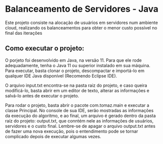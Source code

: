 # Balanceamento de Servidores - Java

Este projeto consiste na alocação de usuários em servidores num ambiente cloud, realizando os balanceamentos para obter o menor custo possível no final das iterações

## Como executar o projeto:

O porjeto foi desenvolvido em Java, na versão 11. Para que ele rode adequadamente, tenha o Java 11 ou superior instalado em sua máquina.
Para executar, basta clonar o projeto, descompactar e importá-lo em qualquer IDE Java disponível (Recomendo Eclipse IDE).

O arquivo input.txt encontra-se na pasta raiz do projeto, e caso queira modificá-lo, basta abrir em um editor de texto, alterar as informações e salvá-lo antes de executar o projeto.

Para rodar o projeto, basta abrir o pacote com.tomaz.main e executar a classe Principal. No console de sua IDE, serão mostradas as informações da execução do algoritmo, e ao final, um arquivo é gerado dentro da pasta raíz do projeto: output.txt, que conntém nele as informações de usuários, servidores e o custo final. Lembre-se de apagar o arquivo output.txt antes de fazer uma nova execução, pois o entendimento pode se tornar complicado depois de executar algumas vezes.
